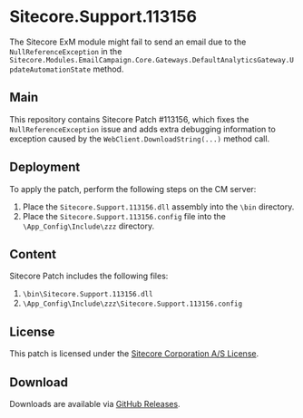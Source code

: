 # Sitecore.Support.113156

The Sitecore ExM module might fail to send an email due to the `NullReferenceException` in the `Sitecore.Modules.EmailCampaign.Core.Gateways.DefaultAnalyticsGateway.UpdateAutomationState` method.

## Main

This repository contains Sitecore Patch #113156, which fixes the `NullReferenceException` issue and adds extra debugging information to exception caused by the `WebClient.DownloadString(...)` method call.

## Deployment

To apply the patch, perform the following steps on the CM server:

1. Place the `Sitecore.Support.113156.dll` assembly into the `\bin` directory.
2. Place the `Sitecore.Support.113156.config` file into the `\App_Config\Include\zzz` directory.

## Content 

Sitecore Patch includes the following files:

1. `\bin\Sitecore.Support.113156.dll`
2. `\App_Config\Include\zzz\Sitecore.Support.113156.config`

## License

This patch is licensed under the [Sitecore Corporation A/S License](LICENSE).

## Download

Downloads are available via [GitHub Releases](https://github.com/SitecoreSupport/Sitecore.Support.113156/releases).
